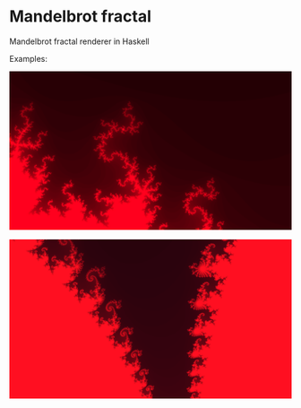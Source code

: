 # Mandelbrot fractal
Mandelbrot fractal renderer in Haskell

Examples:


![alt text](https://raw.githubusercontent.com/kraglik/mandelbrot-haskell/master/1.png)


![alt text](https://raw.githubusercontent.com/kraglik/mandelbrot-haskell/master/2.png)

